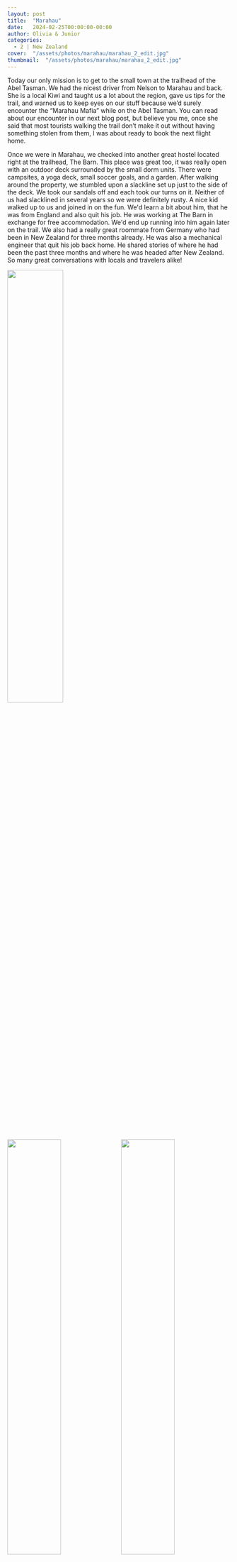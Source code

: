 ```yaml
---
layout: post
title:  "Marahau"
date:   2024-02-25T00:00:00-00:00
author: Olivia & Junior
categories:
  - 2 | New Zealand
cover:  "/assets/photos/marahau/marahau_2_edit.jpg"
thumbnail:  "/assets/photos/marahau/marahau_2_edit.jpg"
---
```


Today our only mission is to get to the small town at the trailhead of the Abel Tasman. We had the nicest driver from Nelson to Marahau and back. She is a local Kiwi and taught us a lot about the region, gave us tips for the trail, and warned us to keep eyes on our stuff because we’d surely encounter the “Marahau Mafia” while on the Abel Tasman. You can read about our encounter in our next blog post, but believe you me, once she said that most tourists walking the trail don’t make it out without having something stolen from them, I was about ready to book the next flight home.

Once we were in Marahau, we checked into another great hostel located right at the trailhead, The Barn. This place was great too, it was really open with an outdoor deck surrounded by the small dorm units. There were campsites, a yoga deck, small soccer goals, and a garden. After walking around the property, we stumbled upon a slackline set up just to the side of the deck. We took our sandals off and each took our turns on it. Neither of us had slacklined in several years so we were definitely rusty. A nice kid walked up to us and joined in on the fun. We'd learn a bit about him, that he was from England and also quit his job. He was working at The Barn in exchange for free accommodation. We'd end up running into him again later on the trail. We also had a really great roommate from Germany who had been in New Zealand for three months already. He was also a mechanical engineer that quit his job back home. He shared stories of where he had been the past three months and where he was headed after New Zealand. So many great conversations with locals and travelers alike!

<img src="/oli-jr-travel/assets/photos/marahau/marahau_1.jpg" style="width:50%; margin-bottom:10px">
<div float="left">
  <img src="/oli-jr-travel/assets/photos/marahau/marahau_2.jpg" style="float:left; width:49%; margin-bottom:10px" />
  <img src="/oli-jr-travel/assets/photos/marahau/marahau_3.jpg" style="float:right; width:49%; margin-bottom:10px" />
</div>

<img src="/oli-jr-travel/assets/photos/marahau/marahau_4.jpg" style="width:50%; margin-bottom:10px">
<p style="text-align: center;">We drove by hop farms in small town Motueka</p>

<img src="/oli-jr-travel/assets/photos/marahau/marahau_5.jpg" style="width:50%; margin-bottom:10px">
<p style="text-align: center;">Oli used Motueka hops in her juicy double IPA beer recipe at LA Ale Works!</p>

<br clear="all" />

__Español__

Hoy nuestra única misión es llegar al pequeño pueblo al comienzo del sendero Abel Tasman. Tuvimos el mejor conductor de Nelson a Marahau y viceversa. Ella es una kiwi local y nos enseñó mucho sobre la región, nos dio consejos para el sendero y nos advirtió que estuviéramos atentos a nuestras cosas porque seguramente nos encontraríamos con la "Mafia Marahau" mientras estuviéramos en Abel Tasman. Puedes leer sobre nuestro encuentro en nuestra próxima publicación de blog, pero créeme, una vez que dijo que la mayoría de los turistas que recorren el sendero no logran salir sin que les roben algo, estaba a punto de reservar el próximo vuelo a casa.

Una vez que estuvimos en Marahau, nos registramos en otro gran albergue ubicado justo al comienzo del sendero, The Barn. Este lugar también era genial, estaba realmente abierto con una terraza al aire libre rodeada por pequeños dormitorios. Había sitios para acampar, una plataforma para practicar yoga, pequeñas porterías de fútbol y un jardín. Después de caminar por la propiedad, nos topamos con un slackline colocado justo al costado de la plataforma. Nos quitamos las sandalias y cada uno se las puso por turnos. Ninguno de nosotros había practicado slackline en varios años, así que definitivamente estábamos oxidados. Un niño agradable se acercó a nosotros y se unió a la diversión. Sabríamos un poco sobre él, que era de Inglaterra y que también dejaría su trabajo. Estaba trabajando en The Barn a cambio de alojamiento gratuito. Terminaríamos encontrándonos con él nuevamente más adelante en el camino. También teníamos un compañero de cuarto realmente genial de Alemania que ya llevaba tres meses en Nueva Zelanda. También era ingeniero mecánico y dejó su trabajo en casa. Compartió historias sobre dónde había estado los últimos tres meses y hacia dónde se dirigía después de Nueva Zelanda. ¡Tantas conversaciones geniales con lugareños y viajeros por igual!

